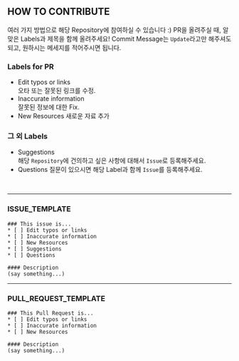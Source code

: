 ## HOW TO CONTRIBUTE
여러 가지 방법으로 해당 Repository에 참여하실 수 있습니다 :)
PR을 올려주실 때, 알맞은 Labels과 제목을 함께 올려주세요!
Commit Message는 `Update`라고만 해주셔도 되고, 원하시는 메세지를 적어주시면 됩니다.

### Labels for PR
* Edit typos or links  
오타 또는 잘못된 링크를 수정.
* Inaccurate information  
잘못된 정보에 대한 Fix.
* New Resources
새로운 자료 추가

### 그 외 Labels
* Suggestions  
해당 `Repository`에 건의하고 싶은 사항에 대해서 `Issue`로 등록해주세요.
* Questions
질문이 있으시면 해당 Label과 함께 `Issue`를 등록해주세요.

</br>

---

### ISSUE_TEMPLATE
```
### This issue is...
* [ ] Edit typos or links
* [ ] Inaccurate information
* [ ] New Resources
* [ ] Suggestions
* [ ] Questions

#### Description
(say something...)
```

---

### PULL_REQUEST_TEMPLATE
```
### This Pull Request is...
* [ ] Edit typos or links
* [ ] Inaccurate information
* [ ] New Resources

#### Description
(say something...)
```
